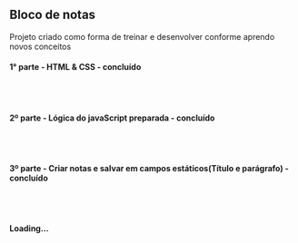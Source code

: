 <h2>Bloco de notas</h2>

<p>Projeto criado como forma de treinar e desenvolver conforme aprendo novos conceitos</P>

<h4>1° parte - HTML & CSS - concluído</h4>
<br>
<br>
<h4>2º parte - Lógica do javaScript preparada - concluído</h4>
<br>
<br>
<h4>3º parte - Criar notas e salvar em campos estáticos(Título e parágrafo) - concluído</h4>
<br>
<br>
<h4>Loading...</h4>
